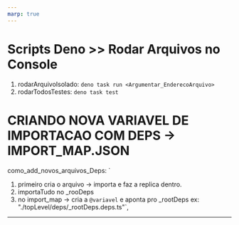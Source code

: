 ```yaml
---
marp: true
---
```


# Scripts Deno >> Rodar Arquivos no Console
1. rodarArquivoIsolado: `deno task run <Argumentar_EnderecoArquivo>`
1. rodarTodosTestes: `deno task test`

# CRIANDO NOVA VARIAVEL DE IMPORTACAO COM DEPS -> IMPORT_MAP.JSON

como_add_novos_arquivos_Deps: `
 1. primeiro cria o arquivo  -> importa e faz a replica dentro.
 2. importaTudo no _rooDeps
 3. no import_map -> cria a `@variavel` e aponta pro _rootDeps ex: "./topLevel/deps/_rootDeps.deps.ts"`,

---


